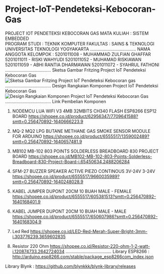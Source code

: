 # Project-IoT-Pendeteksi-Kebocoran-Gas

PROJECT IOT PENDETEKSI KEBOCORAN GAS
MATA KULIAH	  : SISTEM EMBEDDED    
PROGRAM STUDI	: TEKNIK KOMPUTER
FAKULTAS 	    : SAINS & TEKNOLOGI
UNIVERSITAS TEKNOLOGI YOGYAKARTA
.....................................
NAMA ANGGOTA KELOMPOK :
5201011008 - MUHAMMAD ZULFIAN GHAFFAR
5201011011 - RISKI WAHYUDI
5201011052 - MUHAMAD RISKIAWAN
5201011059 - ABHI RANTIA DHARMAWAN
5201011072 - SYAHRUL FATHONI
.....................................
Sketsa Gambar Fritzing Project IoT Pendeteksi Kebocoran Gas
![Sketsa Gambar Fritzing Project IoT Pendeteksi Kebocoran gas](https://user-images.githubusercontent.com/95741394/148487473-8021986b-7176-4db0-a1a0-c98e23f74871.png)
.....................................
Design Rangkaian Komponen Project IoT Pendeteksi Kebocoran Gas
![Design Rangkaian Komponen Project IoT Pendeteksi Kebocoran Gas](https://user-images.githubusercontent.com/95741394/148487467-fc41add4-bd83-4418-8d3c-b960c579c5c3.jpeg)
.....................................
Link Pembelian Komponen 

1. NODEMCU LUA WIFI V3 4MB 32MBITS CH340 FLASH ESP8266 ESP12 BOARD 
   https://shopee.co.id/product/62956347/7709641588?smtt=0.256470892-1640666223.9

2. MQ-2 MQ2 LPG BUTANE METHANE GAS SMOKE SENSOR MODULE FOR ARDUINO
   https://shopee.co.id/product/6555517/1359002489?smtt=0.256470892-1640657481.9

3. MB102 MB-102 803 POINTS SOLDERLESS BREADBOARD 830 PROJECT BOARD
   https://shopee.co.id/MB102-MB-102-803-Points-Solderless-Breadboard-830-Project-Board-i.65450634.2488206284

4. SFM-27 BUZZER SPEAKER ACTIVE PIEZO CONTINOUS 3V-24V 3-24V
   https://shopee.co.id/product/6555517/9660035989?smtt=0.256470892-1640248028.9

5. KABEL JUMPER DUPONT 20CM 10 BUAH MALE - FEMALE
   https://shopee.co.id/product/6555517/605381513?smtt=0.256470892-1640168401.9

6. KABEL JUMPER DUPONT 20CM 10 BUAH MALE - MALE
   https://shopee.co.id/product/6555517/650607986?smtt=0.256470892-1640168304.9

7. Led Red 
   https://shopee.co.id/LED-Red-Merah-Super-Bright-3mm-i.303776239.3659602835

8. Resistor 220 Ohm 
   https://shopee.co.id/Resistor-220-ohm-1-2-watt-i.120874733.2642724034
.....................................
Library ESP8266 : http://arduino.esp8266.com/stable/package_esp8266com_index.json

Library Blynk 	: https://github.com/blynkkk/blynk-library/releases
